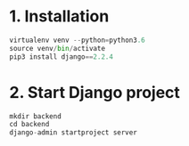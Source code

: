 # 1. Installation
```python
virtualenv venv --python=python3.6
source venv/bin/activate
pip3 install django==2.2.4
```
# 2. Start Django project
```python
mkdir backend
cd backend
django-admin startproject server
```
